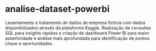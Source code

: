 # analise-dataset-powerbi
Levantamento e tratamento de dados de empresa ficticia com dados disponibilizados através da plataforma Kaggle. Realização de consultas SQL para insights rápidos e criação de dashboard Power BI para maior assertividade e análise mais aprofundada para identificação de pontos chave e oportunidades.
